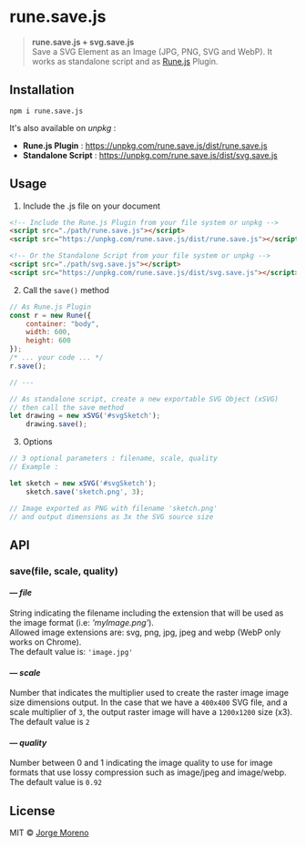 # rune.save.js

> **rune.save.js + svg.save.js**  
> Save a SVG Element as an Image (JPG, PNG, SVG and WebP). It works as standalone script and as [Rune.js](http://runemadsen.github.io/rune.js/) Plugin.

## Installation

```
npm i rune.save.js
```

It's also available on *unpkg* :

- **Rune.js Plugin** : https://unpkg.com/rune.save.js/dist/rune.save.js
- **Standalone Script** : https://unpkg.com/rune.save.js/dist/svg.save.js

## Usage

1. Include the .js file on your document

```html
<!-- Include the Rune.js Plugin from your file system or unpkg -->
<script src="./path/rune.save.js"></script>
<script src="https://unpkg.com/rune.save.js/dist/rune.save.js"></script>

<!-- Or the Standalone Script from your file system or unpkg -->
<script src="./path/svg.save.js"></script>
<script src="https://unpkg.com/rune.save.js/dist/svg.save.js"></script>
```

2. Call the `save()` method

```javascript
// As Rune.js Plugin
const r = new Rune({
    container: "body",
    width: 600,
    height: 600
});
/* ... your code ... */
r.save();

// ---

// As standalone script, create a new exportable SVG Object (xSVG)
// then call the save method
let drawing = new xSVG('#svgSketch');
    drawing.save();
```

3. Options

```javascript
// 3 optional parameters : filename, scale, quality
// Example :

let sketch = new xSVG('#svgSketch');
    sketch.save('sketch.png', 3);

// Image exported as PNG with filename 'sketch.png'
// and output dimensions as 3x the SVG source size
```


## API

### save(file, scale, quality)

#### — *file*
String indicating the filename including the extension that will be used as the image format (i.e: *'myImage.png'*).  
Allowed image extensions are: svg, png, jpg, jpeg and webp (WebP only works on Chrome).  
The default value is: `'image.jpg'`

#### — *scale*
Number that indicates the multiplier used to create the raster image image size dimensions output. In the case that we have a `400x400` SVG file, and a scale multiplier of `3`, the output raster image will have a `1200x1200` size (x3).  
The default value is `2`

#### — *quality*
Number between 0 and 1 indicating the image quality to use for image formats that use lossy compression such as image/jpeg and image/webp.   
The default value is `0.92`



## License

MIT &copy; [Jorge Moreno](https://twitter.com/alterebro)
